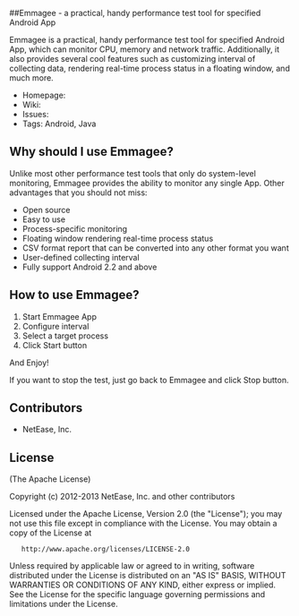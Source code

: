 ##Emmagee - a practical, handy performance test tool for specified Android App

Emmagee is a practical, handy performance test tool for specified Android App, which can monitor CPU, memory and 
network traffic. Additionally, it also provides several cool features such as customizing interval of collecting data,
rendering real-time process status in a floating window, and much more.

 * Homepage: 
 * Wiki: 
 * Issues: 
 * Tags: Android, Java 


## Why should I use Emmagee?

Unlike most other performance test tools that only do system-level monitoring, Emmagee provides the ability to monitor any single App. Other advantages that
you should not miss:
* Open source
* Easy to use
* Process-specific monitoring
* Floating window rendering real-time process status
* CSV format report that can be converted into any other format you want
* User-defined collecting interval
* Fully support Android 2.2 and above

## How to use Emmagee?

1. Start Emmagee App
2. Configure interval
3. Select a target process 
4. Click Start button

And Enjoy!

If you want to stop the test, just go back to Emmagee and click Stop button.

## Contributors
* NetEase, Inc.

## License
(The Apache License)

Copyright (c) 2012-2013 NetEase, Inc. and other contributors

   Licensed under the Apache License, Version 2.0 (the "License");
   you may not use this file except in compliance with the License.
   You may obtain a copy of the License at

       http://www.apache.org/licenses/LICENSE-2.0

   Unless required by applicable law or agreed to in writing, software
   distributed under the License is distributed on an "AS IS" BASIS,
   WITHOUT WARRANTIES OR CONDITIONS OF ANY KIND, either express or implied.
   See the License for the specific language governing permissions and
   limitations under the License.

